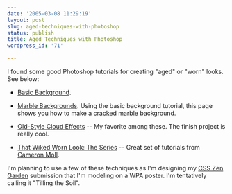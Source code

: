 ```yaml
---
date: '2005-03-08 11:29:19'
layout: post
slug: aged-techniques-with-photoshop
status: publish
title: Aged Techniques with Photoshop
wordpress_id: '71'

---
```


I found some good Photoshop tutorials for creating "aged" or "worn" looks. See below:






  * [Basic Background](http://www.letterheadfonts.com/tipsandtricks/backgrounds/index.shtml).


  * [Marble Backgrounds](http://www.letterheadfonts.com/tipsandtricks/marble/index.shtml). Using the basic background tutorial, this page shows you how to make a cracked marble background.


  * [Old-Style Cloud Effects](http://www.letterheadfonts.com/tipsandtricks/clouds/index.shtml) -- My favorite among these. The finish project is really cool.


  * [That Wiked Worn Look: The Series](http://www.cameronmoll.com/archives/000024.html) -- Great set of tutorials from [Cameron Moll](http://www.cameronmoll.com).




I'm planning to use a few of these techniques as I'm designing my [CSS Zen Garden](http://www.csszengarden.com) submission that I'm modeling on a WPA poster. I'm tentatively calling it "Tilling the Soil". 
